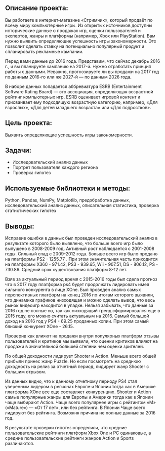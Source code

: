 ## Описание проекта: 

Вы работаете в интернет-магазине «Стримчик», который продаёт по всему миру компьютерные игры. Из открытых источников доступны исторические данные о продажах игр, оценки пользователей и экспертов, жанры и платформы (например, Xbox или PlayStation). Вам нужно выявить определяющие успешность игры закономерности. Это позволит сделать ставку на потенциально популярный продукт и спланировать рекламные кампании.

Перед вами данные до 2016 года. Представим, что сейчас декабрь 2016 г., и вы планируете кампанию на 2017-й. Нужно отработать принцип работы с данными. Неважно, прогнозируете ли вы продажи на 2017 год по данным 2016-го или же 2027-й — по данным 2026 года.

В наборе данных попадается аббревиатура ESRB (Entertainment Software Rating Board) — это ассоциация, определяющая возрастной рейтинг компьютерных игр. ESRB оценивает игровой контент и присваивает ему подходящую возрастную категорию, например, «Для взрослых», «Для детей младшего возраста» или «Для подростков».

## Цель проекта:

Выявить определяющие успешность игры закономерности.

## Задачи:

* Исследовательский анализ данных
* Портрет пользователя каждого региона
* Проверка гипотез

## Используемые библиотеки и методы:

Python, 
Pandas, 
NumPy, 
Matplotlib, 
предобработка данных, 
исследовательский анализ данных, 
описательная статистика, 
проверка статистических гипотез

## Выводы:

Исправив ошибки в данных был проведен исследовательский анализ в результате которого было выявлено, что больше всего игр было выпущено в 2008-2009 год. Активный рост наблюдается с 2001-2008 годы. Сильный спад с 2009-2012 года. Больше всего игр было продано на платформы PS2 - 1255.77 . При этом значительная часть приходится на платформы X360 - 971.42, PS3 - 939.65, Wii - 907.51, DS - 806.12, PS - 730.86. Средний срок существования платформ 8-12 лет.

Взяв за актуальный период время с 2015-2016 годы был сдела прогноз что в 2017 году платформа ps4 будет продолжать лидировать имея сильного конкурента в лице XOne. Был проведен анализ самых перспективных платформ на конец 2016 по итогам которого выявили, что динамика графиков низходящая и можно сделать вывод, что весь рынок видеоигр находится в упадке. Нельзя забывать, что данные за 2016 год не полные но, так как низходящий тренд сформировался еще в 2015 году, его можно считать актуальным на 2016. Самый большой доход на 2016 год у PS4 - 69.25 проданных копии. При этом самый близкий конкурент XOne - 26.15.

Проверив как влияют на продажи внутри популярных платформ отзывы пользователей и критиков мы выявили, что оценки критиков влияют на продажи в значительной большей степени чем оценки зрителей.

По общей доходности лидирует Shooter и Action. Меньше всего общей прибыли принес жанр Puzzle. Но если посмотреть на среднюю доходность на релиз за отчетный период, лидирует жанр Shooter с большим отрывом.

Из данных видно, что к данному отчетному периоду PS4 стал уверенным лидером в регионах Европе и Японии тогда как в Америке платформа XOne все еще составляет конкуренцию. Shooter и Action самые популярные жанры для Европы и Америки тогда как в Японии чаще выбирают Action. Чаще всего популярнее игры с рейтингом «M» («Mature») — «От 17 лет», или без рейтинга. В Японии Чаще всего лидируют без рейтинга. Возможня причина не полные данные за 2016 год.

В результате проверки гипотез определили, что средние пользовательские рейтинги платформ Xbox One и PC одинаковые, а средние пользовательские рейтинги жанров Action и Sports различаются.
